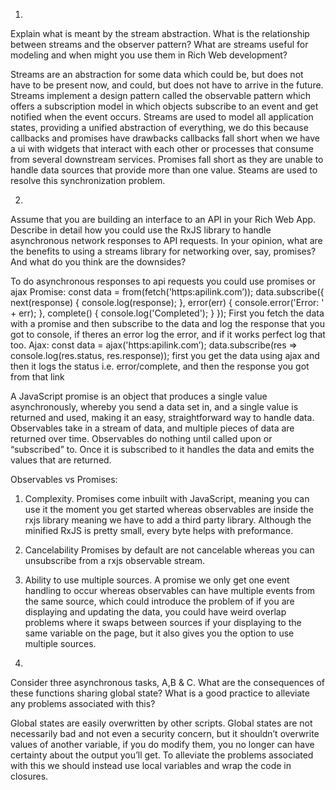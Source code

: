 1. 
Explain what is meant by the stream abstraction. What is the relationship between streams and the observer pattern?  What are streams useful for modeling and when might you use them in Rich Web development?

Streams are an abstraction for some data which could be, but does not have to be present now, and could, but does not have to arrive in the future. 
Streams implement a design pattern called the observable pattern which offers a subscription model in which objects subscribe to an event and get notified when the event occurs.
Streams are used to model all application states, providing a unified abstraction of everything, we do this because callbacks and promises have drawbacks callbacks fall short when we have a ui with widgets that interact with each other or processes that consume from several downstream services. Promises fall short as they are unable to handle data sources that provide more than one value. Steams are used to resolve this synchronization problem.


2. 
Assume that you are building an interface to an API in your Rich Web App. Describe in detail how you could use the RxJS library to handle asynchronous network responses to API requests. In your opinion, what are the benefits to using a streams library for networking over, say, promises? And what do you think are the downsides?

To do asynchronous responses to api requests you could use promises or ajax
Promise:
const data = from(fetch('https:apilink.com’));
data.subscribe({
  next(response) { console.log(response); },
  error(err) { console.error('Error: ' + err); },
  complete() { console.log('Completed'); }
});
First you fetch the data with a promise and then subscribe to the data and log the response that you got to console, if theres an error log the error, and if it works perfect log that too.
Ajax:
const data = ajax('https:apilink.com’);
data.subscribe(res => console.log(res.status, res.response));
first you get the data using ajax and then it logs the status i.e. error/complete, and then the response you got from that link


A JavaScript promise is an object that produces a single value asynchronously, whereby you send a data set in, and a single value is returned and used, making it an easy, straightforward way to handle data. 
Observables take in a stream of data, and multiple pieces of data are returned over time. Observables do nothing until called upon or “subscribed” to. Once it is subscribed to it handles the data and emits the values that are returned.



Observables vs Promises: 
  1. Complexity.
  Promises come inbuilt with JavaScript, meaning you can use it the moment you get started whereas observables are inside the rxjs library meaning we have to add a third party library. Although the minified RxJS is pretty small, every byte helps with preformance.
  2. Cancelability
  Promises by default are not cancelable whereas you can unsubscribe from a rxjs observable stream.
  3. Ability to use multiple sources.
  A promise we only get one event handling to occur whereas observables can have multiple events from the same source, which could introduce the problem of if you are displaying and updating the data, you could have weird overlap problems where it swaps between sources if your displaying to the same variable on the page, but it also gives you the option to use multiple sources.

3. 
Consider three asynchronous tasks, A,B & C. What are the consequences of these functions sharing global state? What is a good practice to alleviate any problems associated with this?

Global states are easily overwritten by other scripts. Global states are not necessarily bad and not even a security concern, but it shouldn’t overwrite values of another variable, if you do modify them, you no longer can have certainty about the output you’ll get.
To alleviate the problems associated with this we should instead use local variables and wrap the code in closures. 
